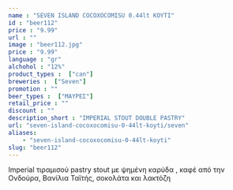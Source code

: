 ```yaml
---
name : "SEVEN ISLAND COCOXOCOMISU 0.44lt ΚΟΥΤΙ"
id : "beer112"
price : "9.99"
url : ""
image : "beer112.jpg"
price : "9.99"
language : "gr"
alchohol : "12%"
product_types :  ["can"]
breweries :  ["Seven"]
promotion : ""
beer_types :  ["ΜΑΥΡΕΣ"]
retail_price : ""
discount : ""
description_short : "IMPERIAL STOUT DOUBLE PASTRY"
url: "seven-island-cocoxocomisu-0-44lt-koyti/seven"
aliases: 
    - "seven-island-cocoxocomisu-0-44lt-koyti"
slug: "beer112"
---
```


Imperial τιραμισού pastry stout με ψημένη καρύδα , καφέ από την Ονδούρα, Βανίλια Ταϊτής, σοκολάτα και λακτόζη